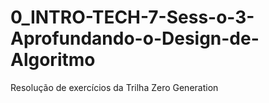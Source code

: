 # 0_INTRO-TECH-7-Sess-o-3-Aprofundando-o-Design-de-Algoritmo
Resolução de exercícios da Trilha Zero Generation
